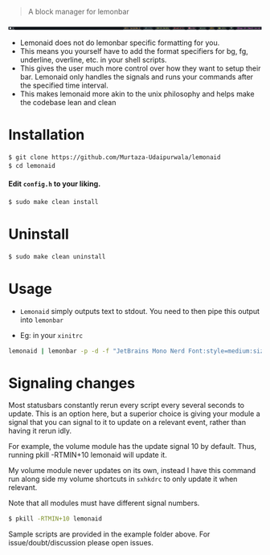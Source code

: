 > A block manager for lemonbar

![example](assets/example.png)

- Lemonaid does not do lemonbar specific formatting for you.
- This means you yourself have to add the format specifiers for bg, fg,
  underline, overline, etc. in your shell scripts.
- This gives the user much more control over how they want to setup their bar.
  Lemonaid only handles the signals and runs your commands after the specified
  time interval.
- This makes lemonaid more akin to the unix philosophy and helps make the
  codebase lean and clean

# Installation
```bash
$ git clone https://github.com/Murtaza-Udaipurwala/lemonaid
$ cd lemonaid
```

#### Edit `config.h` to your liking.

```bash
$ sudo make clean install
```

# Uninstall
```bash
$ sudo make clean uninstall
```

# Usage
- `Lemonaid` simply outputs text to stdout. You need to then pipe this output
  into `lemonbar`

- Eg: in your `xinitrc`
```bash
lemonaid | lemonbar -p -d -f "JetBrains Mono Nerd Font:style=medium:size=11" -B "#10151a" | $SHELL &
```

# Signaling changes
Most statusbars constantly rerun every script every several seconds to update.
This is an option here, but a superior choice is giving your module a signal
that you can signal to it to update on a relevant event, rather than having it
rerun idly.

For example, the volume module has the update signal 10 by default. Thus,
running pkill -RTMIN+10 lemonaid will update it.

My volume module never updates on its own, instead I have this command run
along side my volume shortcuts in `sxhkdrc` to only update it when relevant.

Note that all modules must have different signal numbers.

```bash
$ pkill -RTMIN+10 lemonaid
```

Sample scripts are provided in the example folder above.
For issue/doubt/discussion please open issues.

